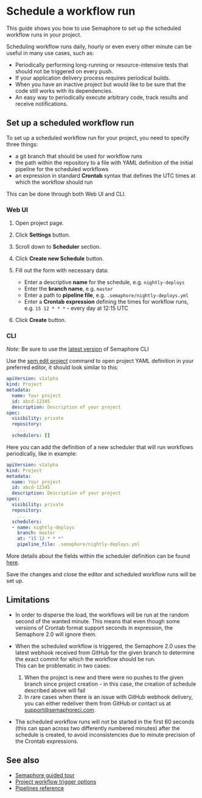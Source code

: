 # Schedule a workflow run

This guide shows you how to use Semaphore to set up the scheduled workflow runs
in your project.

Scheduling workflow runs daily, hourly or even every other minute can be useful
in many use cases, such as:

- Periodically performing long-running or resource-intensive tests that should
not be triggered on every push.
- If your application delivery process requires periodical builds.
- When you have an inactive project but would like to be sure that the code still
works with its dependencies.
- An easy way to periodically execute arbitrary code, track results and receive
notifications.

## Set up a scheduled workflow run

To set up a scheduled workflow run for your project, you need to specify three
things:

- a git branch that should be used for workflow runs
- the path within the repository to a file with YAML definition of the
initial pipeline for the scheduled workflows
- an expression in standard **Crontab** syntax that defines the UTC times at
which the workflow should run

This can be done through both Web UI and CLI.

### Web UI

1. Open project page.

2. Click **Settings** button.

3. Scroll down to **Scheduler** section.

4. Click **Create new Schedule** button.

5. Fill out the form with necessary data:

   - Enter a descriptive **name** for the schedule, e.g. `nightly-deploys`
   - Enter the **branch name**, e.g. `master`
   - Enter a path to **pipeline file**, e.g. `.semaphore/nightly-deploys.yml`
   - Enter a **Crontab expression** defining the times for workflow runs, e.g.
   `15 12 * * *` - every day at 12:15 UTC

6. Click **Create** button.

### CLI

*Note*: Be sure to use the [latest version][update-cli] of Semaphore CLI

Use the [sem edit project][cli-edit-project] command to open project YAML
definition in your preferred editor, it should look similar to this:

```yaml
apiVersion: v1alpha
kind: Project
metadata:
  name: Your project
  id: abcd-12345
  description: Description of your project
spec:
  visibility: private
  repository:
    ...
  schedulers: []
```

Here you can add the definition of a new scheduler that will run workflows
periodically, like in example:

```yaml
apiVersion: v1alpha
kind: Project
metadata:
  name: Your project
  id: abcd-12345
  description: Description of your project
spec:
  visibility: private
  repository:
    ...
  schedulers:
  - name: nightly-deploys
    branch: master
    at: "15 12 * * *"
    pipeline_file: .semaphore/nightly-deploys.yml
```
 More details about the fields within the scheduler definition can be found
 [here][scheduler-yml-spec].

Save the changes and close the editor and scheduled workflow runs will be set up.

## Limitations

- In order to disperse the load, the workflows will be run at the random second
of the wanted minute. This means that even though some versions of Crontab
format support seconds in expression, the Semaphore 2.0 will ignore them.  

- When the scheduled workflow is triggered, the Semaphore 2.0 uses the latest
webhook received from GitHub for the given branch to determine the exact commit
for which the workflow should be run.  
This can be problematic in two cases:

  1. When the project is new and there were no pushes to the given branch since
  project creation - in this case, the creation of schedule described above will
  fail
  2. In rare cases when there is an issue with GitHub webhook delivery, you can
  either redeliver them from GitHub or contact us at support@semaphoreci.com.

- The scheduled workflow runs will not be started in the first 60 seconds (this
can span across two differently numbered minutes) after the schedule is created,
to avoid inconsistencies due to minute precision of the Crontab expressions.

## See also

- [Semaphore guided tour][guided-tour]
- [Project workflow trigger options][wf-trigger-options]
- [Pipelines reference][pipelines-ref]

[update-cli]: https://docs.semaphoreci.com/reference/sem-command-line-tool/#download-and-install
[cli-edit-project]: https://docs.semaphoreci.com/reference/sem-command-line-tool/#sem-edit_1
[scheduler-yml-spec]: https://docs.semaphoreci.com/reference/projects-yaml-reference/#schedulers
[guided-tour]: https://docs.semaphoreci.com/category/56-guided-tour
[wf-trigger-options]: https://docs.semaphoreci.com/article/152-project-workflow-tigger-options
[pipelines-ref]: https://docs.semaphoreci.com/article/50-pipeline-yaml
